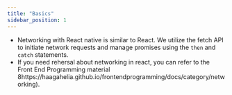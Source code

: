 ```yaml
---
title: "Basics"
sidebar_position: 1
---
```

- Networking with React native is similar to React.  We utilize the fetch API to initiate network requests and manage promises using the `then` and `catch` statements.
- If you need rehersal about networking in react, you can refer to the Front End Programming material 8https://haagahelia.github.io/frontendprogramming/docs/category/networking).